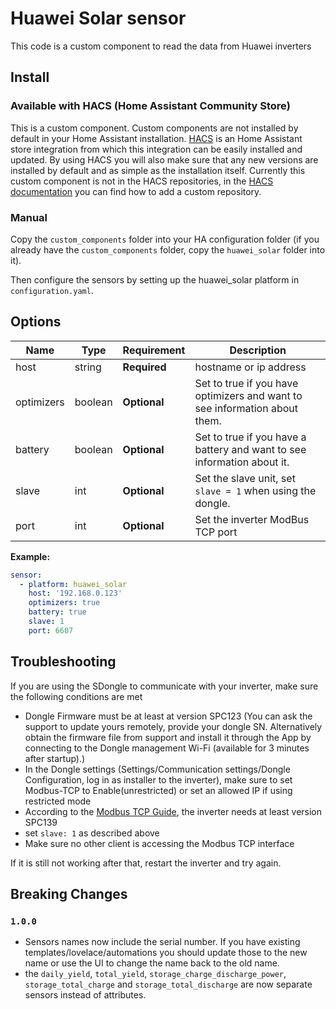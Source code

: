 # Huawei Solar sensor
This code is a custom component to read the data from Huawei inverters

## Install

### Available with HACS (Home Assistant Community Store)
This is a custom component. Custom components are not installed by default in your Home Assistant installation. [HACS](https://github.com/custom-components/hacs) is an Home Assistant store integration from which this integration can be easily installed and updated. By using HACS you will also make sure that any new versions are installed by default and as simple as the installation itself.
Currently this custom component is not in the HACS repositories, in the [HACS documentation](https://hacs.xyz/docs/faq/custom_repositories/) you can find how to add a custom repository.

### Manual
Copy the `custom_components` folder into your HA configuration folder (if you already have the `custom_components` folder, copy the `huawei_solar` folder into it).

Then configure the sensors by setting up the huawei_solar platform in `configuration.yaml`.

## Options

| Name | Type | Requirement | Description
| ---- | ---- | ------- | -----------
| host | string | **Required** | hostname or ip address
| optimizers | boolean | **Optional** | Set to true if you have optimizers and want to see information about them.
| battery | boolean | **Optional** | Set to true if you have a battery and want to see information about it.
| slave | int | **Optional** | Set the slave unit, set `slave = 1` when using the dongle.
| port | int | **Optional** | Set the inverter ModBus TCP port 

**Example:**

```yaml
sensor:
  - platform: huawei_solar   
    host: '192.168.0.123'
    optimizers: true
    battery: true
    slave: 1
    port: 6607
```

## Troubleshooting

If you are using the SDongle to communicate with your inverter, make sure the following conditions are met

- Dongle Firmware must be at least at version SPC123 (You can ask the support to update yours remotely, provide your dongle SN. Alternatively obtain the firmware file from support and install it through the App by connecting to the Dongle management Wi-Fi (available for 3 minutes after startup).)
- In the Dongle settings (Settings/Communication settings/Dongle Configuration, log in as installer to the inverter), make sure to set Modbus-TCP to Enable(unrestricted) or set an allowed IP if using restricted mode
- According to the [Modbus TCP Guide](https://forum.huawei.com/enterprise/en/modbus-tcp-guide/thread/789585-100027), the inverter needs at least version SPC139
- set `slave: 1` as described above
- Make sure no other client is accessing the Modbus TCP interface

If it is still not working after that, restart the inverter and try again.

## Breaking Changes

### `1.0.0`

- Sensors names now include the serial number. If you have existing templates/lovelace/automations you should update those to the new name or use the UI to change the name back to the old name.
- the `daily_yield`, `total_yield`, `storage_charge_discharge_power`, `storage_total_charge` and `storage_total_discharge` are now separate sensors instead of attributes.
